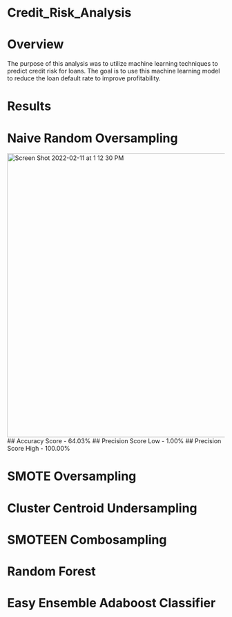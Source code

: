 # Credit_Risk_Analysis

# Overview

The purpose of this analysis was to utilize machine learning techniques to predict credit risk for loans. The goal is to use this machine learning model to reduce the loan default rate to improve profitability. 

# Results

# Naive Random Oversampling
<img width="656" alt="Screen Shot 2022-02-11 at 1 12 30 PM" src="https://user-images.githubusercontent.com/89474406/153670905-0e7eb860-c22a-45db-88e5-2f11ec09aa51.png">
## Accuracy Score - 64.03%
## Precision Score Low - 1.00%
## Precision Score High - 100.00%

# SMOTE Oversampling

# Cluster Centroid Undersampling
# SMOTEEN Combosampling
# Random Forest
# Easy Ensemble Adaboost Classifier
